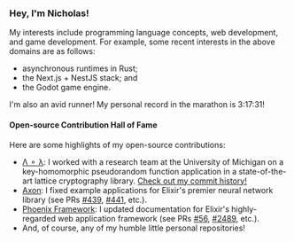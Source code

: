 ### Hey, I'm Nicholas!

My interests include programming language concepts, web development, and game development. For example, some recent interests in the above domains are as follows:
- asynchronous runtimes in Rust;
- the Next.js + NestJS stack; and
- the Godot game engine.

I'm also an avid runner! My personal record in the marathon is 3:17:31!

#### Open-source Contribution Hall of Fame

Here are some highlights of my open-source contributions:
- [Λ ⚬ λ](https://github.com/cpeikert/lol): I worked with a research team at the University of Michigan on a key-homomorphic pseudorandom function application in a state-of-the-art lattice cryptography library. [Check out my commit history!](https://github.com/cpeikert/Lol/commits/master/?author=nskins)
- [Axon](https://github.com/elixir-nx/axon): I fixed example applications for Elixir's premier neural network library (see PRs [#439](https://github.com/elixir-nx/axon/pull/439), [#441](https://github.com/elixir-nx/axon/pull/441), etc.). 
- [Phoenix Framework](https://github.com/phoenixframework/phoenix): I updated documentation for Elixir's highly-regarded web application framework (see PRs [#56](https://github.com/phoenixframework/tailwind/pull/56), [#2489](https://github.com/phoenixframework/phoenix_live_view/pull/2489), etc.).
- And, of course, any of my humble little personal repositories!
